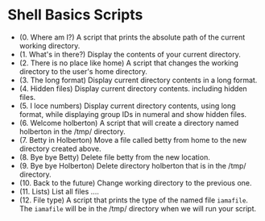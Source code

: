 # Shell Basics Scripts

- (0. Where am I?) A script that prints the absolute path of the current working directory.
- (1. What's in there?) Display the contents of your current directory.
- (2. There is no place like home) A script that changes the working directory to the user's home directory.
- (3. The long format) Display current directory contents in a long format.
- (4. Hidden files) Display current directory contents. including hidden files.
- (5. I loce numbers) Display current directory contents, using long format, while displaying group IDs in numeral and show hidden files.
- (6. Welcome holberton) A script that will create a directory named holberton in the /tmp/ directory.
- (7. Betty in Holberton) Move a file called betty from home to the new directory created above.
- (8. Bye bye Betty) Delete file betty from the new location.
- (9. Bye bye Holberton) Delete directory holberton that is in the /tmp/ directory.
- (10. Back to the future) Change working directory to the previous one.
- (11. Lists) List all files ....
- (12. File type) A script that prints the type of the named file `iamafile`. The `iamafile` will be in the /tmp/ directory when we will run your script.